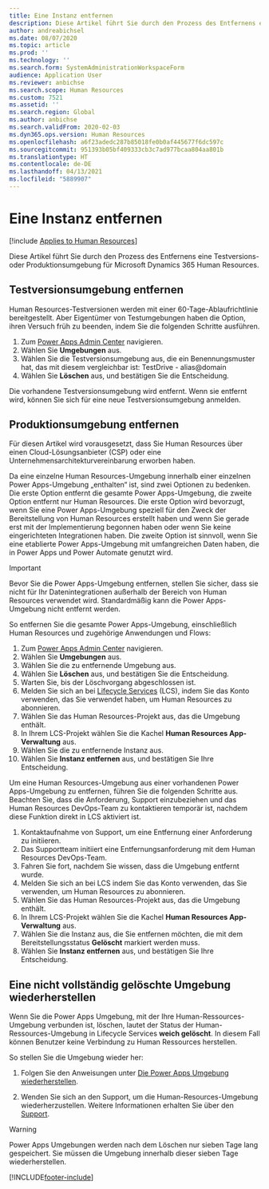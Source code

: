 ```yaml
---
title: Eine Instanz entfernen
description: Diese Artikel führt Sie durch den Prozess des Entfernens eine Testversions- oder Produktionsumgebung für Microsoft Dynamics 365 Human Resources.
author: andreabichsel
ms.date: 08/07/2020
ms.topic: article
ms.prod: ''
ms.technology: ''
ms.search.form: SystemAdministrationWorkspaceForm
audience: Application User
ms.reviewer: anbichse
ms.search.scope: Human Resources
ms.custom: 7521
ms.assetid: ''
ms.search.region: Global
ms.author: anbichse
ms.search.validFrom: 2020-02-03
ms.dyn365.ops.version: Human Resources
ms.openlocfilehash: a6f23adedc287b85018fe0b0af445677f6dc597c
ms.sourcegitcommit: 951393b05bf409333cb3c7ad977bcaa804aa801b
ms.translationtype: HT
ms.contentlocale: de-DE
ms.lasthandoff: 04/13/2021
ms.locfileid: "5889907"
---
```

# <a name="remove-an-instance"></a>Eine Instanz entfernen

[!include [Applies to Human Resources](../includes/applies-to-hr.md)]

Diese Artikel führt Sie durch den Prozess des Entfernens eine Testversions- oder Produktionsumgebung für Microsoft Dynamics 365 Human Resources.

## <a name="remove-a-test-drive-environment"></a>Testversionsumgebung entfernen

Human Resources-Testversionen werden mit einer 60-Tage-Ablaufrichtlinie bereitgestellt. Aber Eigentümer von Testumgebungen haben die Option, ihren Versuch früh zu beenden, indem Sie die folgenden Schritte ausführen. 

1. Zum [Power Apps Admin Center](https://admin.businessplatform.microsoft.com/) navigieren.
2. Wählen Sie **Umgebungen** aus.
3. Wählen Sie die Testversionsumgebung aus, die ein Benennungsmuster hat, das mit diesem vergleichbar ist: TestDrive - alias@domain
4. Wählen Sie **Löschen** aus, und bestätigen Sie die Entscheidung. 

Die vorhandene Testversionsumgebung wird entfernt. Wenn sie entfernt wird, können Sie sich für eine neue Testversionsumgebung anmelden. 

## <a name="remove-a-production-environment"></a>Produktionsumgebung entfernen

Für diesen Artikel wird vorausgesetzt, dass Sie Human Resources über einen Cloud-Lösungsanbieter (CSP) oder eine Unternehmensarchitekturvereinbarung erworben haben. 

Da eine einzelne Human Resources-Umgebung innerhalb einer einzelnen Power Apps-Umgebung „enthalten“ ist, sind zwei Optionen zu bedenken. Die erste Option entfernt die gesamte Power Apps-Umgebung, die zweite Option entfernt nur Human Resources. Die erste Option wird bevorzugt, wenn Sie eine Power Apps-Umgebung speziell für den Zweck der Bereitstellung von Human Resources erstellt haben und wenn Sie gerade erst mit der Implementierung begonnen haben oder wenn Sie keine eingerichteten Integrationen haben. Die zweite Option ist sinnvoll, wenn Sie eine etablierte Power Apps-Umgebung mit umfangreichen Daten haben, die in Power Apps und Power Automate genutzt wird.

> [!Important]
> Bevor Sie die Power Apps-Umgebung entfernen, stellen Sie sicher, dass sie nicht für Ihr Datenintegrationen außerhalb der Bereich von Human Resources verwendet wird. Standardmäßig kann die Power Apps-Umgebung nicht entfernt werden. 

So entfernen Sie die gesamte Power Apps-Umgebung, einschließlich Human Resources und zugehörige Anwendungen und Flows:

1. Zum [Power Apps Admin Center](https://admin.businessplatform.microsoft.com/) navigieren.
2. Wählen Sie **Umgebungen** aus.
3. Wählen Sie die zu entfernende Umgebung aus.
4. Wählen Sie **Löschen** aus, und bestätigen Sie die Entscheidung. 
5. Warten Sie, bis der Löschvorgang abgeschlossen ist.
6. Melden Sie sich an bei [Lifecycle Services](https://lcs.dynamics.com/Logon/Index) (LCS), indem Sie das Konto verwenden, das Sie verwendet haben, um Human Resources zu abonnieren. 
7. Wählen Sie das Human Resources-Projekt aus, das die Umgebung enthält. 
8. In Ihrem LCS-Projekt wählen Sie die Kachel **Human Resources App-Verwaltung** aus. 
9. Wählen Sie die zu entfernende Instanz aus. 
10. Wählen Sie **Instanz entfernen** aus, und bestätigen Sie Ihre Entscheidung.  

Um eine Human Resources-Umgebung aus einer vorhandenen Power Apps-Umgebung zu entfernen, führen Sie die folgenden Schritte aus. Beachten Sie, dass die Anforderung, Support einzubeziehen und das Human Resources DevOps-Team zu kontaktieren temporär ist, nachdem diese Funktion direkt in LCS aktiviert ist.

1. Kontaktaufnahme von Support, um eine Entfernung einer Anforderung zu initiieren.
2. Das Supportteam initiiert eine Entfernungsanforderung mit dem Human Resources DevOps-Team. 
3. Fahren Sie fort, nachdem Sie wissen, dass die Umgebung entfernt wurde.
4. Melden Sie sich an bei LCS indem Sie das Konto verwenden, das Sie verwenden, um Human Resources zu abonnieren. 
5. Wählen Sie das Human Resources-Projekt aus, das die Umgebung enthält. 
6. In Ihrem LCS-Projekt wählen Sie die Kachel **Human Resources App-Verwaltung** aus. 
7. Wählen Sie die Instanz aus, die Sie entfernen möchten, die mit dem Bereitstellungsstatus **Gelöscht** markiert werden muss.
8. Wählen Sie **Instanz entfernen** aus, und bestätigen Sie Ihre Entscheidung. 

## <a name="recover-a-soft-deleted-environment"></a>Eine nicht vollständig gelöschte Umgebung wiederherstellen

Wenn Sie die Power Apps Umgebung, mit der Ihre Human-Ressources-Umgebung verbunden ist, löschen, lautet der Status der Human-Ressources-Umgebung in Lifecycle Services **weich gelöscht**. In diesem Fall können Benutzer keine Verbindung zu Human Ressources herstellen.

So stellen Sie die Umgebung wieder her:

1. Folgen Sie den Anweisungen unter [Die Power Apps Umgebung wiederherstellen](/power-platform/admin/recover-environment.md).

2. Wenden Sie sich an den Support, um die Human-Resources-Umgebung wiederherzustellen. Weitere Informationen erhalten Sie über den [Support](../fin-ops-core/dev-itpro/lifecycle-services/lcs-support.md).

> [!Warning]
> Power Apps Umgebungen werden nach dem Löschen nur sieben Tage lang gespeichert. Sie müssen die Umgebung innerhalb dieser sieben Tage wiederherstellen.


[!INCLUDE[footer-include](../includes/footer-banner.md)]